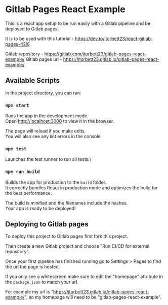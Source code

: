# Gitlab Pages React Example

This is a react app setup to be run easily with a Gitlab pipeline and be deployed to Gitlab pages.

It is to be used with this tutorial - https://dev.to/jtorbett23/react-gitlab-pages-42l6

Gitlab repository - https://gitlab.com/jtorbett23/gitlab-pages-react-example/
Gitlab pages url - https://jtorbett23.gitlab.io/gitlab-pages-react-example/

## Available Scripts

In the project directory, you can run:

### `npm start`

Runs the app in the development mode.\
Open [http://localhost:3000](http://localhost:3000) to view it in the browser.

The page will reload if you make edits.\
You will also see any lint errors in the console.

### `npm test`

Launches the test runner to run all tests.\

### `npm run build`

Builds the app for production to the `build` folder.\
It correctly bundles React in production mode and optimizes the build for the best performance.

The build is minified and the filenames include the hashes.\
Your app is ready to be deployed!

## Deploying to Gitlab pages

To deploy this project to Gitlab pages first fork this project.

Then create a new Gitlab project and choose "Run CI/CD for external repository".

Once your first pipeline has finished running go to Settings > Pages to find the url the page is hosted.

If you only see a whitescreen make sure to edit the "homepage" attribute in the `package.json` to match your url.

For example my url is "https://jtorbett23.gitlab.io/gitlab-pages-react-example/", so my homepage will need to be "gitlab-pages-react-example".
